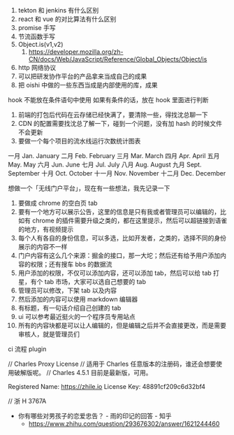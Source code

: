 1. tekton 和 jenkins 有什么区别
2. react 和 vue 的对比算法有什么区别
3. promise 手写
4. 节流函数手写
5. Object.is(v1,v2)
   1. https://developer.mozilla.org/zh-CN/docs/Web/JavaScript/Reference/Global_Objects/Object/is
6. http 网络协议
7. 可以把研发协作平台的产品拿来当成自己的成果
8. 把 oishi 中做的一些东西当成是内部使用的库，成果

hook 不能放在条件语句中使用
如果有条件的话，放在 hook 里面进行判断

1. 前端的打包后代码在云存储已经快满了，要清除一些，得找沈总聊一下
2. CDN 的配置需要找沈总了解一下，碰到一个问题，没有加 hash 的时候文件不会更新
3. 要做一个每个项目的流水线运行次数统计图表

一月 Jan. January
二月 Feb. February
三月 Mar. March
四月 Apr. April
五月 May. May
六月 Jun. June
七月 Jul. July
八月 Aug. August
九月 Sept. September
十月 Oct. October
十一月 Nov. November
十二月 Dec. December

想做一个「无线门户平台」，现在有一些想法，我先记录一下

1. 要做成 chrome 的空白页 tab
2. 要有一个地方可以展示公告，这里的信息是只有我或者管理员可以编辑的，比如有 chrome 的插件需要升级之类的，都在这里提示，然后可以超链接到语雀的地方，有视频提示
3. 每个人有各自的身份信息，可以多选，比如开发者，之类的，选择不同的身份展示的内容不一样
4. 门户内容有这么几个来源：掘金的接口，那一大坨；然后还有给予用户添加内容的权限；还有搜车 bbs 的数据流
5. 用户添加的权限，不仅可以添加内容，还可以添加 tab，然后可以给 tab 打星，有个 tab 市场，大家可以选自己想要的 tab
6. 管理员可以修改，下架 tab 以及内容
7. 然后添加的内容可以使用 markdown 编辑器
8. 有标题，有一句话介绍自己创建的 tab
9. ui 可以参考最近挺火的一个程序员专用站点
10. 所有的内容块都是可以让人编辑的，但是编辑之后并不会直接更改，而是需要审核人，就是管理员们

ci 流程 plugin

// Charles Proxy License
// 适用于 Charles 任意版本的注册码，谁还会想要使用破解版呢。
// Charles 4.5.1 目前是最新版，可用。

Registered Name: https://zhile.io
License Key: 48891cf209c6d32bf4

// 浙 H 3767A

- 你有哪些对男孩子的恋爱忠告？ - 雨的印记的回答 - 知乎
  - https://www.zhihu.com/question/293676302/answer/1621244460
